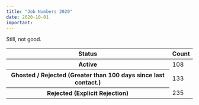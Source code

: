 ```yaml
---
title: "Job Numbers 2020"
date: 2020-10-01
important:
---
```


Still, not good.


<Table striped>
<thead>
<tr>
<th>Status</th>
<th>Count</th>
</tr>
</thead>
<tbody>
<tr>
<th scope={'row'}>Active</th>
<td>108</td>
</tr>
<tr>
<th scope={'row'}>Ghosted / Rejected (Greater than 100 days since last contact.)</th>
<td>133</td>
</tr>
<tr>
<th scope={'row'}>Rejected (Explicit Rejection)</th>
<td>235</td>
</tr>
</tbody>
</Table>
